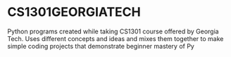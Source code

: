 # CS1301GEORGIATECH
Python programs created while taking CS1301 course offered by Georgia Tech. 
Uses different concepts and ideas and mixes them together to make simple coding projects that demonstrate beginner mastery of Py
